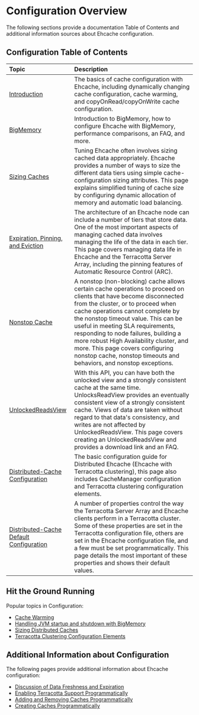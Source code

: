 ---
---

# Configuration Overview

The following sections provide a documentation Table of Contents and additional information sources about Ehcache configuration.

## Configuration Table of Contents

| Topic | Description |
|:-------|:------------|
|[Introduction](/documentation/2.5/configuration/configuration)|The basics of cache configuration with Ehcache, including dynamically changing cache configuration, cache warming, and copyOnRead/copyOnWrite cache configuration.|
|[BigMemory](/documentation/2.5/configuration/bigmemory)|Introduction to BigMemory, how to configure Ehcache with BigMemory, performance comparisons, an FAQ, and more.|
|[Sizing Caches](/documentation/2.5/configuration/cache-size)|Tuning Ehcache often involves sizing cached data appropriately. Ehcache provides a number of ways to size the different data tiers using simple cache-configuration sizing attributes. This page explains simplified tuning of cache size by configuring dynamic allocation of memory and automatic load balancing.|
|[Expiration, Pinning, and Eviction](/documentation/2.5/configuration/data-life)|The architecture of an Ehcache node can include a number of tiers that store data. One of the most important aspects of managing cached data involves managing the life of the data in each tier. This page covers managing data life in Ehcache and the Terracotta Server Array, including the pinning features of Automatic Resource Control (ARC).|
|[Nonstop Cache](/documentation/2.5/configuration/non-stop-cache)|A nonstop (non-blocking) cache allows certain cache operations to proceed on clients that have become disconnected from the cluster, or to proceed when cache operations cannot complete by the nonstop timeout value. This can be useful in meeting SLA requirements, responding to node failures, building a more robust High Availability cluster, and more. This page covers configuring nonstop cache, nonstop timeouts and behaviors, and nonstop exceptions.|
|[UnlockedReadsView](/documentation/2.5/apis/unlocked-reads-view)|With this API, you can have both the unlocked view and a strongly consistent cache at the same time. UnlocksReadView provides an eventually consistent view of a strongly consistent cache. Views of data are taken without regard to that data's consistency, and writes are not affected by UnlockedReadsView. This page covers creating an UnlockedReadsView and provides a download link and an FAQ.|
|[Distributed-Cache Configuration](/documentation/2.5/configuration/distributed-cache-configuration)|The basic configuration guide for Distributed Ehcache (Ehcache with Terracotta clustering), this page also includes CacheManager configuration and Terracotta clustering configuration elements.|
|[Distributed-Cache Default Configuration](/documentation/2.5/configuration/defaults)|A number of properties control the way the Terracotta Server Array and Ehcache clients perform in a Terracotta cluster. Some of these properties are set in the Terracotta configuration file, others are set in the Ehcache configuration file, and a few must be set programmatically. This page details the most important of these properties and shows their default values.|


## Hit the Ground Running
Popular topics in Configuration:

* [Cache Warming](/documentation/2.5/configuration/configuration#cache-warming-for-multi-tier-caches)
* [Handling JVM startup and shutdown with BigMemory](/documentation/2.5/configuration/bigmemory#handling-jvm-lifecycle)
* [Sizing Distributed Caches](/documentation/2.5/configuration/cache-size#sizing-distributed-caches)
* [Terracotta Clustering Configuration Elements](/documentation/2.5/configuration/distributed-cache-configuration#95592)


## Additional Information about Configuration
The following pages provide additional information about Ehcache configuration:

* [Discussion of Data Freshness and Expiration](/documentation/2.5/recipes/expiration)
* [Enabling Terracotta Support Programmatically](/documentation/2.5/recipes/programmatic)
* [Adding and Removing Caches Programmatically](/documentation/2.5/code-samples#adding-and-removing-caches-programmatically)
* [Creating Caches Programmatically](/documentation/2.5/code-samples#creating-caches-programmatically)






